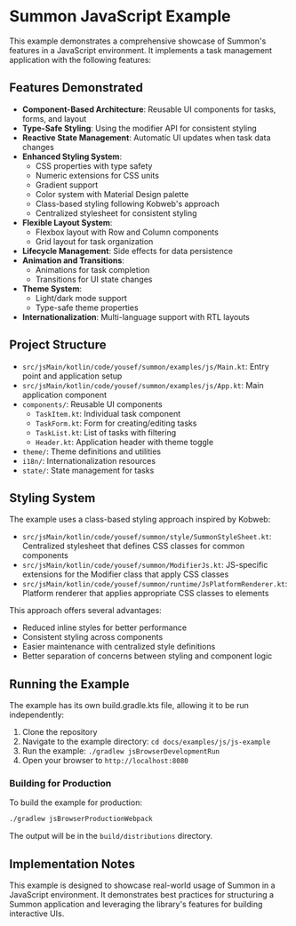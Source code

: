 # Summon JavaScript Example

This example demonstrates a comprehensive showcase of Summon's features in a JavaScript environment. It implements a task management application with the following features:

## Features Demonstrated

- **Component-Based Architecture**: Reusable UI components for tasks, forms, and layout
- **Type-Safe Styling**: Using the modifier API for consistent styling
- **Reactive State Management**: Automatic UI updates when task data changes
- **Enhanced Styling System**: 
  - CSS properties with type safety
  - Numeric extensions for CSS units
  - Gradient support
  - Color system with Material Design palette
  - Class-based styling following Kobweb's approach
  - Centralized stylesheet for consistent styling
- **Flexible Layout System**:
  - Flexbox layout with Row and Column components
  - Grid layout for task organization
- **Lifecycle Management**: Side effects for data persistence
- **Animation and Transitions**: 
  - Animations for task completion
  - Transitions for UI state changes
- **Theme System**: 
  - Light/dark mode support
  - Type-safe theme properties
- **Internationalization**: Multi-language support with RTL layouts

## Project Structure

- `src/jsMain/kotlin/code/yousef/summon/examples/js/Main.kt`: Entry point and application setup
- `src/jsMain/kotlin/code/yousef/summon/examples/js/App.kt`: Main application component
- `components/`: Reusable UI components
  - `TaskItem.kt`: Individual task component
  - `TaskForm.kt`: Form for creating/editing tasks
  - `TaskList.kt`: List of tasks with filtering
  - `Header.kt`: Application header with theme toggle
- `theme/`: Theme definitions and utilities
- `i18n/`: Internationalization resources
- `state/`: State management for tasks

## Styling System

The example uses a class-based styling approach inspired by Kobweb:

- `src/jsMain/kotlin/code/yousef/summon/style/SummonStyleSheet.kt`: Centralized stylesheet that defines CSS classes for common components
- `src/jsMain/kotlin/code/yousef/summon/ModifierJs.kt`: JS-specific extensions for the Modifier class that apply CSS classes
- `src/jsMain/kotlin/code/yousef/summon/runtime/JsPlatformRenderer.kt`: Platform renderer that applies appropriate CSS classes to elements

This approach offers several advantages:
- Reduced inline styles for better performance
- Consistent styling across components
- Easier maintenance with centralized style definitions
- Better separation of concerns between styling and component logic

## Running the Example

The example has its own build.gradle.kts file, allowing it to be run independently:

1. Clone the repository
2. Navigate to the example directory: `cd docs/examples/js/js-example`
3. Run the example: `./gradlew jsBrowserDevelopmentRun`
4. Open your browser to `http://localhost:8080`

### Building for Production

To build the example for production:

```bash
./gradlew jsBrowserProductionWebpack
```

The output will be in the `build/distributions` directory.

## Implementation Notes

This example is designed to showcase real-world usage of Summon in a JavaScript environment. It demonstrates best practices for structuring a Summon application and leveraging the library's features for building interactive UIs.
